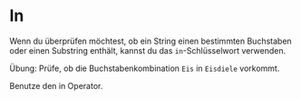 # In 

Wenn du überprüfen möchtest, ob ein String einen bestimmten Buchstaben oder einen Substring enthält, kannst du das 
`in`-Schlüsselwort verwenden.

Übung: Prüfe, ob die Buchstabenkombination `Eis` in `Eisdiele` vorkommt.

<div class='hint'>Benutze den in Operator.</div>

